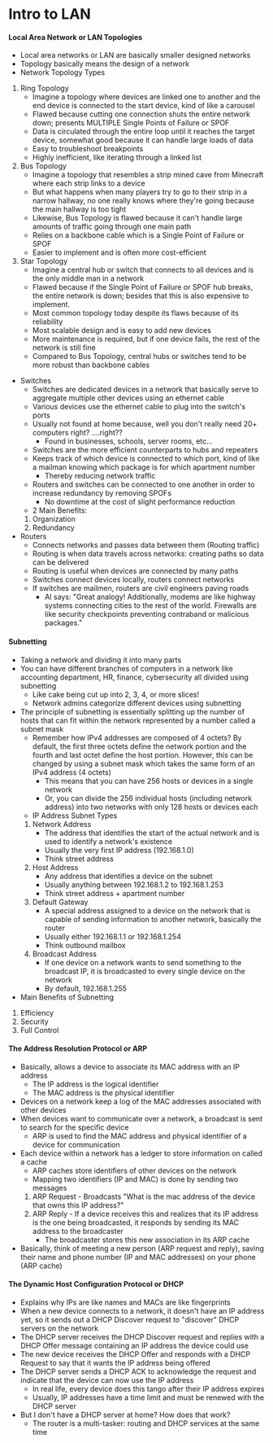 # Intro to LAN

#### Local Area Network or LAN Topologies
- Local area networks or LAN are basically smaller designed networks
- Topology basically means the design of a network
- Network Topology Types
1. Ring Topology 
    - Imagine a topology where devices are linked one to another and the end device is connected to the start device, kind of like a carousel
    - Flawed because cutting one connection shuts the entire network down; presents MULTIPLE Single Points of Failure or SPOF
    - Data is circulated through the entire loop until it reaches the target device, somewhat good because it can handle large loads of data
    - Easy to troubleshoot breakpoints
    - Highly inefficient, like iterating through a linked list
2. Bus Topology 
    - Imagine a topology that resembles a strip mined cave from Minecraft where each strip links to a device
    - But what happens when many players try to go to their strip in a narrow hallway, no one really knows where they're going because the main hallway is too tight
    - Likewise, Bus Topology is flawed because it can't handle large amounts of traffic going through one main path
    - Relies on a backbone cable which is a Single Point of Failure or SPOF
    - Easier to implement and is often more cost-efficient 
3. Star Topology
    - Imagine a central hub or switch that connects to all devices and is the only middle man in a network
    - Flawed because if the Single Point of Failure or SPOF hub breaks, the entire network is down; besides that this is also expensive to implement.
    - Most common topology today despite its flaws because of its reliability
    - Most scalable design and is easy to add new devices
    - More maintenance is required, but if one device fails, the rest of the network is still fine
    - Compared to Bus Topology, central hubs or switches tend to be more robust than backbone cables
- Switches
    - Switches are dedicated devices in a network that basically serve to aggregate multiple other devices using an ethernet cable
    - Various devices use the ethernet cable to plug into the switch's ports
    - Usually not found at home because, well you don't really need 20+ computers right? ....right??
        - Found in businesses, schools, server rooms, etc...
    - Switches are the more efficient counterparts to hubs and repeaters
    - Keeps track of which device is connected to which port, kind of like a mailman knowing which package is for which apartment number
        - Thereby reducing network traffic
    - Routers and switches can be connected to one another in order to increase redundancy by removing SPOFs
        - No downtime at the cost of slight performance reduction
    - 2 Main Benefits:
    1. Organization
    2. Redundancy
- Routers
    - Connects networks and passes data between them (Routing traffic)
    - Routing is when data travels across networks: creating paths so data can be delivered
    - Routing is useful when devices are connected by many paths
    - Switches connect devices locally, routers connect networks
    - If switches are mailmen, routers are civil engineers paving roads
        - AI says: "Great analogy! Additionally, modems are like highway systems connecting cities to the rest of the world. Firewalls are like security checkpoints preventing contraband or malicious packages."

#### Subnetting
- Taking a network and dividing it into many parts
- You can have different branches of computers in a network like accounting department, HR, finance, cybersecurity all divided using subnetting
    - Like cake being cut up into 2, 3, 4, or more slices!
    - Network admins categorize different devices using subnetting
- The principle of subnetting is essentially splitting up the number of hosts that can fit within the network represented by a number called a subnet mask
    - Remember how IPv4 addresses are composed of 4 octets? By default, the first three octets define the network portion and the fourth and last octet define the host portion. However, this can be changed by using a subnet mask which takes the same form of an IPv4 address (4 octets)
        - This means that you can have 256 hosts or devices in a single network
        - Or, you can divide the 256 individual hosts (including network address) into two networks with only 128 hosts or devices each
    - IP Address Subnet Types
    1. Network Address
        - The address that identifies the start of the actual network and is used to identify a network's existence
        - Usually the very first IP address (192.168.1.0)
        - Think street address
    2. Host Address
        - Any address that identifies a device on the subnet
        - Usually anything between 192.168.1.2 to 192.168.1.253
        - Think street address + apartment number
    3. Default Gateway
        - A special address assigned to a device on the network that is capable of sending information to another network, basically the router
        - Usually either 192.168.1.1 or 192.168.1.254
        - Think outbound mailbox
    4. Broadcast Address
        - If one device on a network wants to send something to the broadcast IP, it is broadcasted to every single device on the network
        - By default, 192.168.1.255
- Main Benefits of Subnetting
1. Efficiency
2. Security
3. Full Control

#### The Address Resolution Protocol or ARP
- Basically, allows a device to associate its MAC address with an IP address
    - The IP address is the logical identifier
    - The MAC address is the physical identifier
- Devices on a network keep a log of the MAC addresses associated with other devices
- When devices want to communicate over a network, a broadcast is sent to search for the specific device
    - ARP is used to find the MAC address and physical identifier of a device for communication
- Each device within a network has a ledger to store information on called a cache
    - ARP caches store identifiers of other devices on the network
    - Mapping two identifiers (IP and MAC) is done by sending two messages
    1. ARP Request - Broadcasts "What is the mac address of the device that owns this IP address?" 
    2. ARP Reply - If a device receives this and realizes that its IP address is the one being broadcasted, it responds by sending its MAC address to the broadcaster
        - The broadcaster stores this new association in its ARP cache
- Basically, think of meeting a new person (ARP request and reply), saving their name and phone number (IP and MAC addresses) on your phone (ARP cache)

#### The Dynamic Host Configuration Protocol or DHCP
- Explains why IPs are like names and MACs are like fingerprints
- When a new device connects to a network, it doesn't have an IP address yet, so it sends out a DHCP Discover request to "discover" DHCP servers on the network
- The DHCP server receives the DHCP Discover request and replies with a DHCP Offer message containing an IP address the device could use
- The new device receives the DHCP Offer and responds with a DHCP Request to say that it wants the IP address being offered
- The DHCP server sends a DHCP ACK to acknowledge the request and indicate that the device can now use the IP address
    - In real life, every device does this tango after their IP address expires
    - Usually, IP addresses have a time limit and must be renewed with the DHCP server
- But I don't have a DHCP server at home? How does that work?
    - The router is a multi-tasker: routing and DHCP services at the same time